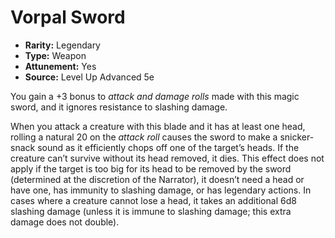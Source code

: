 # Vorpal Sword

- **Rarity:** Legendary
- **Type:** Weapon
- **Attunement:** Yes
- **Source:** Level Up Advanced 5e

You gain a +3 bonus to _attack and damage rolls_  made with this magic sword, and it ignores resistance to slashing damage.

When you attack a creature with this blade and it has at least one head, rolling a natural 20 on the _attack roll_  causes the sword to make a snicker-snack sound as it efficiently chops off one of the target’s heads. If the creature can’t survive without its head removed, it dies. This effect does not apply if the target is too big for its head to be removed by the sword (determined at the discretion of the Narrator), it doesn’t need a head or have one, has immunity to slashing damage, or has legendary actions. In cases where a creature cannot lose a head, it takes an additional 6d8 slashing damage (unless it is immune to slashing damage; this extra damage does not double).
